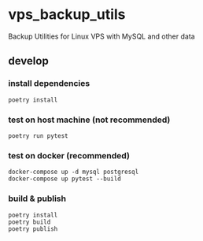 # vps_backup_utils

Backup Utilities for Linux VPS with MySQL and other data

## develop

### install dependencies

```
poetry install
```

### test on host machine (not recommended)

```
poetry run pytest
```

### test on docker (recommended)

```
docker-compose up -d mysql postgresql
docker-compose up pytest --build
```

### build & publish

```
poetry install
poetry build
poetry publish
```
